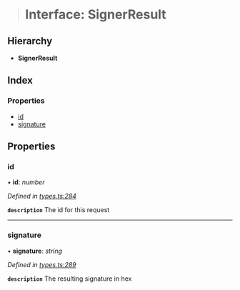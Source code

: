 > # Interface: SignerResult

## Hierarchy

* **SignerResult**

## Index

### Properties

* [id](_types_.signerresult.md#id)
* [signature](_types_.signerresult.md#signature)

## Properties

###  id

• **id**: *number*

*Defined in [types.ts:284](https://github.com/polkadot-js/api/blob/14f018d/packages/api/src/types.ts#L284)*

**`description`** The id for this request

___

###  signature

• **signature**: *string*

*Defined in [types.ts:289](https://github.com/polkadot-js/api/blob/14f018d/packages/api/src/types.ts#L289)*

**`description`** The resulting signature in hex